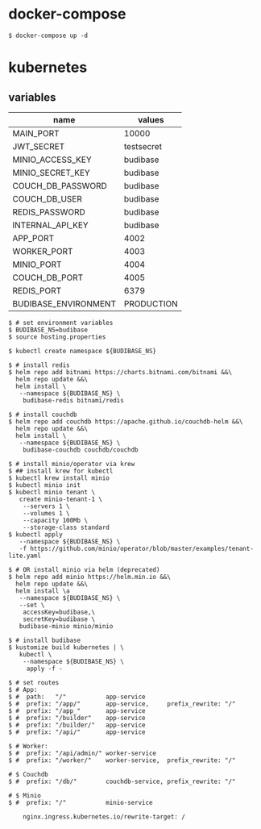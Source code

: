 # docker-compose
```
$ docker-compose up -d
```

# kubernetes

## variables

| name                 | values     | 
| -------------------- | ---------- | 
| MAIN_PORT            | 10000      | 
| JWT_SECRET           | testsecret | 
| MINIO_ACCESS_KEY     | budibase   | 
| MINIO_SECRET_KEY     | budibase   | 
| COUCH_DB_PASSWORD    | budibase   | 
| COUCH_DB_USER        | budibase   | 
| REDIS_PASSWORD       | budibase   | 
| INTERNAL_API_KEY     | budibase   | 
| APP_PORT             | 4002       |
| WORKER_PORT          | 4003       | 
| MINIO_PORT           | 4004       | 
| COUCH_DB_PORT        | 4005       | 
| REDIS_PORT           | 6379       | 
| BUDIBASE_ENVIRONMENT | PRODUCTION | 

```
$ # set environment variables
$ BUDIBASE_NS=budibase
$ source hosting.properties

$ kubectl create namespace ${BUDIBASE_NS}

$ # install redis
$ helm repo add bitnami https://charts.bitnami.com/bitnami &&\
  helm repo update &&\
  helm install \
   --namespace ${BUDIBASE_NS} \
    budibase-redis bitnami/redis

$ # install couchdb
$ helm repo add couchdb https://apache.github.io/couchdb-helm &&\
  helm repo update &&\
  helm install \
   --namespace ${BUDIBASE_NS} \
    budibase-couchdb couchdb/couchdb

$ # install minio/operator via krew
$ ## install krew for kubectl
$ kubectl krew install minio
$ kubectl minio init
$ kubectl minio tenant \
   create minio-tenant-1 \
    --servers 1 \
    --volumes 1 \
    --capacity 100Mb \
    --storage-class standard 
$ kubectl apply 
   --namespace ${BUDIBASE_NS} \
   -f https://github.com/minio/operator/blob/master/examples/tenant-lite.yaml

$ # OR install minio via helm (deprecated)
$ helm repo add minio https://helm.min.io &&\
  helm repo update &&\
  helm install \a
   --namespace ${BUDIBASE_NS} \
   --set \
    accessKey=budibase,\
    secretKey=budibase \
   budibase-minio minio/minio

$ # install budibase  
$ kustomize build kubernetes | \
   kubectl \
    --namespace ${BUDIBASE_NS} \
     apply -f -

$ # set routes 
$ # App:
$ #  path:   "/"           app-service
$ #  prefix: "/app/"       app-service,     prefix_rewrite: "/"
$ #  prefix: "/app_"       app-service
$ #  prefix: "/builder"    app-service
$ #  prefix: "/builder/"   app-service
$ #  prefix: "/api/"       app-service

$ # Worker:
$ #  prefix: "/api/admin/" worker-service
$ #  prefix: "/worker/"    worker-service,  prefix_rewrite: "/"

# $ Couchdb
$ #  prefix: "/db/"        couchdb-service, prefix_rewrite: "/"

# $ Minio
$ #  prefix: "/"           minio-service

    nginx.ingress.kubernetes.io/rewrite-target: /
```
